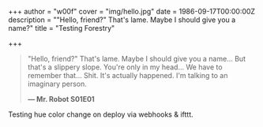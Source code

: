 +++
author = "w00f"
cover = "img/hello.jpg"
date = 1986-09-17T00:00:00Z
description = "\"Hello, friend?\" That's lame. Maybe I should give you a name?"
title = "Testing Forestry"

+++
> "Hello, friend?" That's lame.
> Maybe I should give you a name...
> But that's a slippery slope.
> You're only in my head...
> We have to remember that...
> Shit.
> It's actually happened.
> I'm talking to an imaginary person.
>
> **— Mr. Robot S01E01**

Testing hue color change on deploy via webhooks & ifttt.